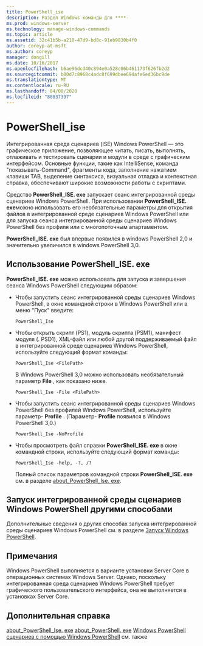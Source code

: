```yaml
---
title: PowerShell_ise
description: Раздел Windows команды для ****-
ms.prod: windows-server
ms.technology: manage-windows-commands
ms.topic: article
ms.assetid: 32c41b5b-a210-47d9-bd8c-91eb9830b4f0
author: coreyp-at-msft
ms.author: coreyp
manager: dongill
ms.date: 10/16/2017
ms.openlocfilehash: b6ae96dcd40c894e0a528c06b461173f626fb2d2
ms.sourcegitcommit: b00d7c8968c4adc8f699dbee694afe6ed36bc9de
ms.translationtype: MT
ms.contentlocale: ru-RU
ms.lasthandoff: 04/08/2020
ms.locfileid: "80837397"
---
```

# <a name="powershell_ise"></a>PowerShell_ise



Интегрированная среда сценариев (ISE) Windows PowerShell — это графическое приложение, позволяющее читать, писать, выполнять, отлаживать и тестировать сценарии и модули в среде с графическим интерфейсом. Основные функции, такие как IntelliSense, команда "показывать-Command", фрагменты кода, заполнение нажатием клавиши TAB, выделение синтаксиса, визуальная отладка и контекстная справка, обеспечивают широкие возможности работы с скриптами.

Средство **PowerShell_ISE. exe** запускает сеанс интегрированной среды сценариев Windows PowerShell. При использовании **PowerShell_ISE. exe**можно использовать его необязательные параметры для открытия файлов в интегрированной среде сценариев Windows PowerShell или для запуска сеанса интегрированной среды сценариев Windows PowerShell без профиля или с многопоточным апартаментом.

**PowerShell_ISE. exe** был впервые появился в windows PowerShell 2,0 и значительно увеличился в windows PowerShell 3,0.

## <a name="using-powershell_iseexe"></a>Использование PowerShell_ISE. exe

**PowerShell_ISE. exe** можно использовать для запуска и завершения сеанса Windows PowerShell следующим образом:
- Чтобы запустить сеанс интегрированной среды сценариев Windows PowerShell, в окне командной строки в Windows PowerShell или в меню "Пуск" введите:  
  ```
  PowerShell_Ise
  ```  
- Чтобы открыть скрипт (PS1), модуль скрипта (PSM1), манифест модуля (. PSD1), XML-файл или любой другой поддерживаемый файл в интегрированной среде сценариев Windows PowerShell, используйте следующий формат команды:  
  ```
  PowerShell_Ise <FilePath>
  ```  
  В Windows PowerShell 3,0 можно использовать необязательный параметр **File** , как показано ниже.  
  ```
  PowerShell_Ise -File <FilePath>
  ```  
- Чтобы запустить сеанс интегрированной среды сценариев Windows PowerShell без профилей Windows PowerShell, используйте параметр- **Profile** . (Параметр- **Profile** появился в Windows PowerShell 3,0.)  
  ```
  PowerShell_Ise -NoProfile
  ```  
- Чтобы просмотреть файл справки **PowerShell_ISE. exe** в окне командной строки, используйте следующий формат команды:  
  ```
  PowerShell_Ise -help, -?, /?
  ```  
  Полный список параметров командной строки **PowerShell_ISE. exe** см. в разделе [about_PowerShell_Ise. exe](https://go.microsoft.com/fwlink/?LinkId=256512).

## <a name="start-windows-powershell-ise-in-other-ways"></a>Запуск интегрированной среды сценариев Windows PowerShell другими способами

Дополнительные сведения о других способах запуска интегрированной среды сценариев Windows PowerShell см. в разделе [Запуск Windows PowerShell](https://go.microsoft.com/fwlink/?LinkID=135259).

## <a name="remarks"></a>Примечания

Windows PowerShell выполняется в варианте установки Server Core в операционных системах Windows Server. Однако, поскольку интегрированная среда сценариев Windows PowerShell требует графического пользовательского интерфейса, она не выполняется в установках Server Core.

## <a name="additional-references"></a>Дополнительная справка

[about_PowerShell_Ise. exe](https://go.microsoft.com/fwlink/?LinkId=256512)
[about_PowerShell. exe](https://go.microsoft.com/fwlink/?LinkID=113439)
[Windows PowerShell](https://go.microsoft.com/fwlink/?LinkID=107116)
[сценариев с помощью Windows PowerShell](https://technet.microsoft.com/scriptcenter/dd742419) см. также